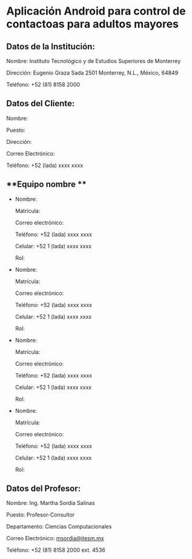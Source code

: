 # Aplicación Android para control de contactoas para adultos mayores

## **Datos de la Institución:**

Nombre: Instituto Tecnológico y de Estudios Superiores de Monterrey

Dirección: Eugenio Graza Sada 2501  Monterrey, N.L., México, 64849

Teléfono: +52 (81) 8158 2000 


## **Datos del Cliente:**

Nombre:  

Puesto:  

Dirección: 

Correo Electrónico: 

Teléfono: +52 (lada) xxxx xxxx


## **Equipo nombre **

- Nombre:  

  Matrícula:  

  Correo electrónico:  

  Teléfono: +52 (lada) xxxx xxxx

  Celular: +52 1 (lada)  xxxx xxxx

  Rol:  


- Nombre:  

  Matrícula:  

  Correo electrónico:  

  Teléfono: +52 (lada) xxxx xxxx
  
  Celular: +52 1 (lada)  xxxx xxxx
  
  Rol: 


- Nombre:

  Matrícula:

  Correo electrónico:

  Teléfono: +52 (lada) xxxx xxxx

  Celular: +52 1 (lada)  xxxx xxxx

  Rol: 

- Nombre: 

  Matrícula: 

  Correo electrónico: 

  Teléfono: +52 (lada) xxxx xxxx

  Celular: +52 1 (lada)  xxxx xxxx

  Rol: 


## **Datos del Profesor:**

Nombre: Ing. Martha Sordia Salinas

Puesto: Profesor-Consultor

Departamento: Ciencias Computacionales

Correo Electrónico: msordia@itesm.mx

Teléfono: +52 (81) 8158 2000 ext. 4536

